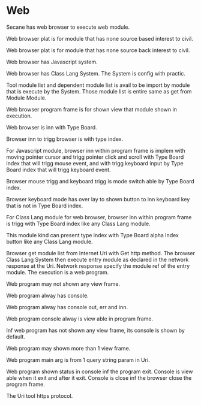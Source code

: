 # Web

Secane has web browser to execute web module.

Web browser plat is for module that has none source based interest to civil.

Web browser plat is for module that has none source back interest to civil.

Web browser has Javascript system.

Web browser has Class Lang System.
The System is config with practic.

Tool module list and dependent module list is avail
to be import by module that is execute by the System.
Those module list is entire same as get from Module Module.

Web browser program frame is for shown view that module shown in execution.

Web browser is inn with Type Board.

Browser inn to trigg browser is with type index.

For Javascript module, 
browser inn within program frame is implem with moving pointer cursor and
trigg pointer click and scroll with Type Board index that will trigg mouse event, 
and with trigg keyboard input by Type Board index that will trigg
keyboard event.

Browser mouse trigg and keyboard trigg is mode switch able by Type Board index.

Browser keyboard mode has over lay to shown button to inn keyboard key that
is not in Type Board index.

For Class Lang module for web browser,
browser inn within program frame is trigg with Type Board index like any
Class Lang module.

This module kind can present type index with Type Board alpha Index button
like any Class Lang module.

Browser get module list from Internet Uri with Get http method.
The browser Class Lang System then execute entry module as declared in the 
network response at the Uri.
Network response specify the module ref of the entry module.
The execution is a web program.

Web program may not shown any view frame.

Web program alway has console.

Web program alway has console out, err and inn.

Web program console alway is view able in program frame.

Inf web program has not shown any view frame, its console is shown by default.

Web program may shown more than 1 view frame.

Web program main arg is from 1 query string param in Uri.

Web program shown status in console inf the program exit.
Console is view able when it exit and after it exit.
Console is close inf the browser close the program frame.

The Uri tool https protocol.